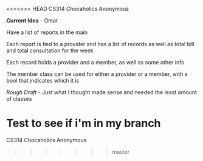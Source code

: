 <<<<<<< HEAD
CS314
Chocaholics Anonymous

**Current Idea** - Omar

Have a list of reports in the main

Each report is tied to a provider and has a list of records as well as total bill and total consultation for the week

Each record holds a provider and a member, as well as some other info

The member class can be used for either a provider or a member, with a bool that indicates which it is

*Rough Draft* - Just what I thought made sense and needed the least amount of classes

Test to see if i'm in my branch
=======
CS314
Chocaholics Anonymous
>>>>>>> master
